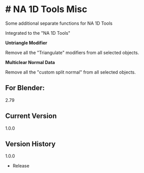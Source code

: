 # # NA 1D Tools Misc

Some additional separate functions for NA 1D Tools

Integrated to the "NA 1D Tools"

**Untriangle Modifier**

Remove all the "Triangulate" modifiers from all selected objects.

**Multiclear Normal Data**

Remove all the "custom split normal" from all selected objects.

For Blender:
-
2.79

Current Version
-
1.0.0

Version History
-
1.0.0
- Release
